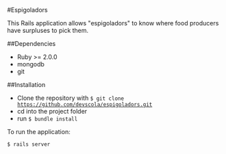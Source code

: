 #Espigoladors

This Rails application allows "espigoladors" to know where food producers have surpluses to pick them.   


##Dependencies

- Ruby >= 2.0.0
- mongodb
- git 

##Installation

- Clone the repository with <code>$ git clone https://github.com/devscola/espigoladors.git</code>
- cd into the project folder
- run <code>$ bundle install</code>

To run the application:
```bash
$ rails server
```
